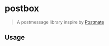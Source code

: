 # postbox
> A postmessage library inspire by [Postmate](https://github.com/dollarshaveclub/postmate)

## Usage
